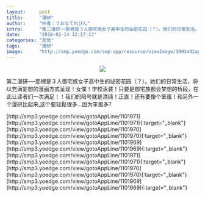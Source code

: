 ```yaml
---
layout:     post
title:      "漫研"
author:     "作者：うおなてれぴん"
intro:      "第二漫研──那裡是３人御宅族女子高中生的祕密花园（？）。她们的日常生活，将以充满妄想的漫画方式呈现！女僕！学校泳装！只要是御宅族都会梦想的桥段，在此让读者们一次满足！！我们的暗号就是清纯！正直！还有要像个笨蛋！和另外一个漫研比起来,这个要轻鬆很多...因为笨蛋多?"
date:       "2018-02-14 12:17:13"
categories: "其他"
tags:       "漫研"
image:      "http://smp.yoedge.com/smp-app/resource/viewImage/1003442appline.png"
---
```

<div style="text-align: center">
<p><img src="http://smp.yoedge.com/smp-app/resource/viewImage/1003442appline.png"/></p>
</div>
<p class="post-meta">
<span>第二漫研──那裡是３人御宅族女子高中生的祕密花园（？）。她们的日常生活，将以充满妄想的漫画方式呈现！女僕！学校泳装！只要是御宅族都会梦想的桥段，在此让读者们一次满足！！我们的暗号就是清纯！正直！还有要像个笨蛋！和另外一个漫研比起来,这个要轻鬆很多...因为笨蛋多?</span>
</p>
[http://smp3.yoedge.com/view/gotoAppLine/1101971](http://smp3.yoedge.com/view/gotoAppLine/1101971){:target="_blank"}
[http://smp3.yoedge.com/view/gotoAppLine/1101970](http://smp3.yoedge.com/view/gotoAppLine/1101970){:target="_blank"}
[http://smp3.yoedge.com/view/gotoAppLine/1101969](http://smp3.yoedge.com/view/gotoAppLine/1101969){:target="_blank"}
[http://smp3.yoedge.com/view/gotoAppLine/1101971](http://smp3.yoedge.com/view/gotoAppLine/1101971){:target="_blank"}
[http://smp3.yoedge.com/view/gotoAppLine/1101970](http://smp3.yoedge.com/view/gotoAppLine/1101970){:target="_blank"}
[http://smp3.yoedge.com/view/gotoAppLine/1101969](http://smp3.yoedge.com/view/gotoAppLine/1101969){:target="_blank"}



